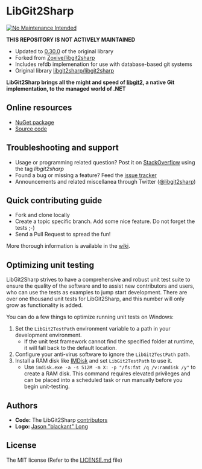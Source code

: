 # LibGit2Sharp

[![No Maintenance Intended][no-maint-badge]][no-maint-tech]

[no-maint-badge]: http://unmaintained.tech/badge.svg
[no-maint-tech]: http://unmaintained.tech/

**THIS REPOSITORY IS NOT ACTIVELY MAINTAINED**

 - Updated to [0.30.0] of the original library
 - Forked from [Zoxive/libgit2sharp][zoxive-libgit2sharp]
 - Includes refdb implemenation for use with database-based git systems
 - Original library [libgit2sharp/libgit2sharp][og-libgit2sharp]

[0.30.0]: https://github.com/libgit2/libgit2sharp/releases/tag/0.30.0
[zoxive-libgit2sharp]: https://github.com/zoxive/libgit2sharp
[og-libgit2sharp]: https://github.com/libgit2sharp/libgit2sharp

**LibGit2Sharp brings all the might and speed of [libgit2](http://libgit2.github.com/), a native Git implementation, to the managed world of .NET**

## Online resources

- [NuGet package](http://nuget.org/List/Packages/LibGit2Sharp)
- [Source code](https://github.com/libgit2/libgit2sharp/)

## Troubleshooting and support

- Usage or programming related question? Post it on [StackOverflow](http://stackoverflow.com/questions/tagged/libgit2sharp) using the tag *libgit2sharp*
- Found a bug or missing a feature? Feed the [issue tracker](https://github.com/libgit2/libgit2sharp/issues)
- Announcements and related miscellanea through Twitter ([@libgit2sharp](http://twitter.com/libgit2sharp))

## Quick contributing guide

- Fork and clone locally
- Create a topic specific branch. Add some nice feature. Do not forget the tests ;-)
- Send a Pull Request to spread the fun!

More thorough information is available in the [wiki](https://github.com/libgit2/libgit2sharp/wiki).

## Optimizing unit testing

LibGit2Sharp strives to have a comprehensive and robust unit test suite to ensure the quality of the software and to assist new contributors and users, who can use the tests as examples to jump start development. There are over one thousand unit tests for LibGit2Sharp, and this number will only grow as functionality is added.

You can do a few things to optimize running unit tests on Windows:

1. Set the `LibGit2TestPath` environment variable to a path in your development environment.
    * If the unit test framework cannot find the specified folder at runtime, it will fall back to the default location.
2. Configure your anti-virus software to ignore the `LibGit2TestPath` path.
3. Install a RAM disk like [IMDisk](http://www.ltr-data.se/opencode.html/#ImDisk) and set `LibGit2TestPath` to use it.
    * Use `imdisk.exe -a -s 512M -m X: -p "/fs:fat /q /v:ramdisk /y"` to create a RAM disk. This command requires elevated privileges and can be placed into a scheduled task or run manually before you begin unit-testing.

## Authors

- **Code:** The LibGit2Sharp [contributors](https://github.com/libgit2/libgit2sharp/contributors)
- **Logo:** [Jason "blackant" Long](https://github.com/jasonlong)

## License

The MIT license (Refer to the [LICENSE.md](https://github.com/libgit2/libgit2sharp/blob/master/LICENSE.md) file)

